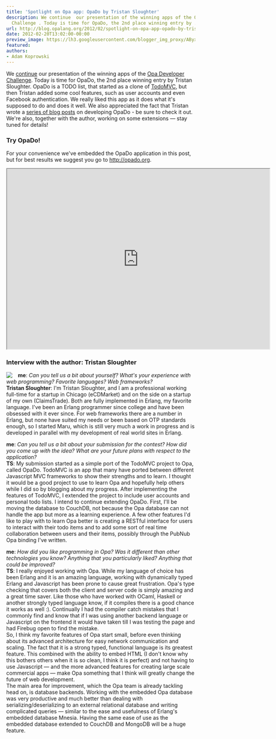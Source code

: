 ```yaml
---
title: 'Spotlight on Opa app: OpaDo by Tristan Sloughter'
description: We continue  our presentation of the winning apps of the Opa Developer
  Challenge . Today is time for OpaDo, the 2nd place winning entry by ...
url: http://blog.opalang.org/2012/02/spotlight-on-opa-app-opado-by-tristan.html
date: 2012-02-20T13:02:00-00:00
preview_image: https://lh3.googleusercontent.com/blogger_img_proxy/AByxGDSv50cuuFkEH4w783wJF-8Gb3gNx4pIGLXfqC9rOmAcn8IiGjKCnvjW2ZjIA1pwBdDotE0Q8pWMMzb2CfF4OncSI1M4mxPaChOvfY-AtQzbTpvaLlKNYoA=w1200-h630-p-k-no-nu
featured:
authors:
- Adam Koprowski
---
```


<div class="sectionbody">
<div class="paragraph"><p>We <a href="http://blog.opalang.org/2012/02/spotlight-on-opa-app-opachess-by-mads.html">continue</a> our presentation of the winning apps of the <a href="http://blog.opalang.org/2011/11/opa-developer-challenge-results.html">Opa Developer Challenge</a>. Today is time for OpaDo, the 2nd place winning entry by Tristan Sloughter. OpaDo is a TODO list, that started as a clone of <a href="http://addyosmani.github.com/todomvc">TodoMVC</a>, but then Tristan added some cool features, such as user accounts and even Facebook authentication. We really liked this app as it does what it's supposed to do and does it well. We also appreciated the fact that Tristan wrote a <a href="http://blog.erlware.org/author/kungfooguru/">series of blog posts</a> on developing OpaDo - be sure to check it out. We're also, together with the author, working on some extensions&nbsp;&mdash;&nbsp;stay tuned for details!</p></div>
<div class="sect2">
<h3>Try OpaDo!</h3>
<div class="paragraph"><p>For your convenience we've embedded the OpaDo application in this post, but for best results we suggest you go to <a href="http://opado.org">http://opado.org</a>.</p></div>
<iframe height="480" width="700" src="http://opado.org"></iframe>
</div>
<div class="sect2">
<h3>Interview with the author: Tristan Sloughter</h3>
<a href="http://blog.erlware.org/author/kungfooguru"><img src="http://opalang.org/blog/author_tristan_sloughter.jpg" style="float:left; margin-right: 15px"/></a>
<div class="paragraph"><p><strong>me</strong>: <em>Can you tell us a bit about yourself? What's your experience with web programming? Favorite languages? Web frameworks?</em><br/>
<strong>Tristan Sloughter</strong>: I'm Tristan Sloughter, and I am a professional working full-time for a startup in Chicago (eCDMarket) and on the side on a startup of my own (ClaimsTrade). Both are fully implemented in Erlang, my favorite language. I've been an Erlang programmer since college and have been obsessed with it ever since. For web frameworks there are a number in Erlang, but none have suited my needs or been based on OTP standards enough, so I started Maru, which is still very much a work in progress and is developed in parallel with my development of real world sites in Erlang.</p></div>
<div class="paragraph"><p><strong>me</strong>: <em>Can you tell us a bit about your submission for the contest? How did you come up with the idea? What are your future plans with respect to the application?</em><br/>
<strong>TS</strong>: My submission started as a simple port of the TodoMVC project to Opa, called OpaDo. TodoMVC is an app that many have ported between different Javascript MVC frameworks to show their strengths and to learn. I thought it would be a good project to use to learn Opa and hopefully help others while I did so by blogging about my progress. After implementing the features of TodoMVC, I extended the project to include user accounts and personal todo lists. I intend to continue extending OpaDo. First, I'll be moving the database to CouchDB, not because the Opa database can not handle the app but more as a learning experience. A few other features I'd like to play with to learn Opa better is creating a RESTful interface for users to interact with their todo items and to add some sort of real time collaboration between users and their items, possibly through the PubNub Opa binding I've written.</p></div>
<div class="paragraph"><p><strong>me</strong>: <em>How did you like programming in Opa? Was it different than other technologies you know? Anything that you particularly liked? Anything that could be improved?</em><br/>
<strong>TS</strong>: I really enjoyed working with Opa. While my language of choice has been Erlang and it is an amazing language, working with dynamically typed Erlang and Javascript has been prone to cause great frustration. Opa's type checking that covers both the client and server code is simply amazing and a great time saver. Like those who have worked with OCaml, Haskell or another strongly typed language know, if it compiles there is a good chance it works as well :). Continually I had the compiler catch mistakes that I commonly find and know that if I was using another backend language or Javascript on the frontend it would have taken till I was testing the page and had Firebug open to find the mistake.<br/>
So, I think my favorite features of Opa start small, before even thinking about its advanced architecture for easy network communication and scaling. The fact that it is a strong typed, functional language is its greatest feature. This combined with the ability to embed HTML (I don't know why this bothers others when it is so clean, I think it is perfect) and not having to use Javascript&nbsp;&mdash;&nbsp;and the more advanced features for creating large scale commercial apps&nbsp;&mdash;&nbsp;make Opa something that I think will greatly change the future of web development.<br/>
The main area for improvement, which the Opa team is already tackling head on, is database backends. Working with the embedded Opa database was very productive and much better than dealing with serializing/deserializing to an external relational database and writing complicated queries&nbsp;&mdash;&nbsp;similar to the ease and usefulness of Erlang's embedded database Mnesia. Having the same ease of use as the embedded database extended to CouchDB and MongoDB will be a huge feature.</p></div>
</div>
</div>
